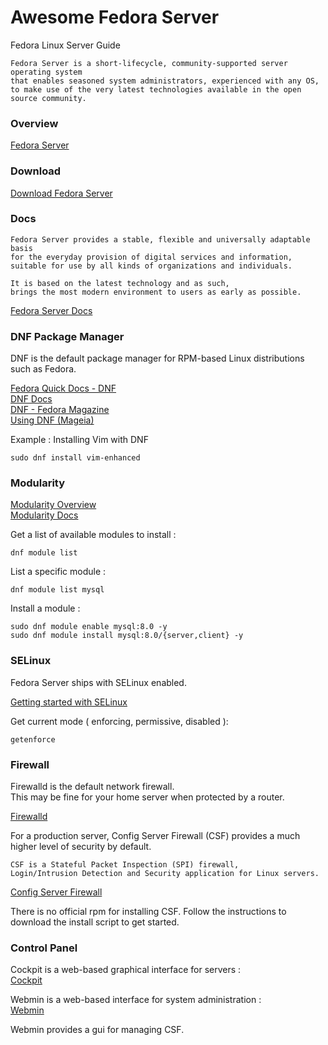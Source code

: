 # Awesome Fedora Server

Fedora Linux Server Guide  
  
    Fedora Server is a short-lifecycle, community-supported server operating system 
    that enables seasoned system administrators, experienced with any OS, 
    to make use of the very latest technologies available in the open source community.  

### Overview  

[Fedora Server](https://getfedora.org/en/server/)

### Download  

[Download Fedora Server](https://getfedora.org/en/server/download/)

### Docs  

    Fedora Server provides a stable, flexible and universally adaptable basis 
    for the everyday provision of digital services and information, 
    suitable for use by all kinds of organizations and individuals. 
    
    It is based on the latest technology and as such, 
    brings the most modern environment to users as early as possible.  
      

[Fedora Server Docs](https://docs.fedoraproject.org/en-US/fedora-server/)  
    
### DNF Package Manager

DNF is the default package manager for RPM-based Linux distributions such as Fedora.

[Fedora Quick Docs - DNF](https://docs.fedoraproject.org/en-US/quick-docs/dnf/)  
[DNF Docs](https://dnf.readthedocs.io/en/latest/command_ref.html)  
[DNF - Fedora Magazine](https://fedoramagazine.org/tag/dnf/)  
[Using DNF (Mageia)](https://wiki.mageia.org/en/Using_DNF)  
    
Example : Installing Vim with DNF    

    sudo dnf install vim-enhanced
    
### Modularity

[Modularity Overview](https://docs.pagure.org/modularity/)  
[Modularity Docs](https://docs.fedoraproject.org/en-US/modularity/)  

Get a list of available modules to install :  

    dnf module list
    
List a specific module :  
 
    dnf module list mysql  

Install a module :  
    
    sudo dnf module enable mysql:8.0 -y
    sudo dnf module install mysql:8.0/{server,client} -y


### SELinux

Fedora Server ships with SELinux enabled.  

[Getting started with SELinux](https://docs.fedoraproject.org/en-US/quick-docs/getting-started-with-selinux/)

Get current mode ( enforcing, permissive, disabled ):  

    getenforce

### Firewall

Firewalld is the default network firewall.  
This may be fine for your home server when protected by a router.  

[Firewalld](http://firewalld.org)

For a production server, Config Server Firewall (CSF) provides a much higher level of security by default.  

    CSF is a Stateful Packet Inspection (SPI) firewall, 
    Login/Intrusion Detection and Security application for Linux servers.

[Config Server Firewall](https://www.configserver.com/cp/csf.html)

There is no official rpm for installing CSF. 
Follow the instructions to download the install script to get started.


### Control Panel

Cockpit is a web-based graphical interface for servers :  
[Cockpit](https://cockpit-project.org/)  

Webmin is a web-based interface for system administration :  
[Webmin](https://www.webmin.com/)  

Webmin provides a gui for managing CSF.  



